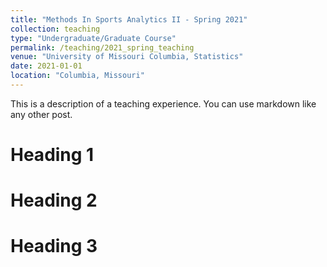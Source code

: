 ```yaml
---
title: "Methods In Sports Analytics II - Spring 2021"
collection: teaching
type: "Undergraduate/Graduate Course"
permalink: /teaching/2021_spring_teaching
venue: "University of Missouri Columbia, Statistics"
date: 2021-01-01
location: "Columbia, Missouri"
---
```


This is a description of a teaching experience. You can use markdown like any other post.

Heading 1
======

Heading 2
======

Heading 3
======
